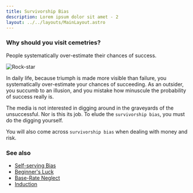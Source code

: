 ```yaml
---
title: Survivorship Bias
description: Lorem ipsum dolor sit amet - 2
layout: ../../layouts/MainLayout.astro
---
```


### Why should you visit cemetries?

People systematically over-estimate their chances of success.

![Rock-star](/images/rock-star.jpg)

In daily life, because triumph is made more visible than failure, you systematically over-estimate
your chances of succeeding. As an outsider, you succumb to an illusion, and you mistake how minuscule
the probability of success really is.


The media is not interested in digging around in the graveyards of the unsuccessful. Nor is this its job.
To elude the `survivorship bias`, you must do the digging yourself.


You will also come across `survivorship bias` when dealing with money and risk.

### See also
- [Self-serving Bias](/en/self-serving-bias)
- [Beginner's Luck](/en/beginners-luck)
- [Base-Rate Neglect](/en/base-rate-neglect)
- [Induction](/en/induction)

